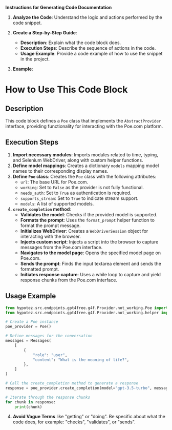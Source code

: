 **Instructions for Generating Code Documentation**

1. **Analyze the Code**: Understand the logic and actions performed by the code snippet.

2. **Create a Step-by-Step Guide**:
    - **Description**: Explain what the code block does.
    - **Execution Steps**: Describe the sequence of actions in the code.
    - **Usage Example**: Provide a code example of how to use the snippet in the project.

3. **Example**:

How to Use This Code Block
=========================================================================================

Description
-------------------------
This code block defines a `Poe` class that implements the `AbstractProvider` interface, providing functionality for interacting with the Poe.com platform. 

Execution Steps
-------------------------
1. **Import necessary modules**: Imports modules related to time, typing, and Selenium WebDriver, along with custom helper functions.
2. **Define model mappings**: Creates a dictionary `models` mapping model names to their corresponding display names.
3. **Define `Poe` class**: Creates the `Poe` class with the following attributes:
    - `url`: The base URL for Poe.com.
    - `working`: Set to `False` as the provider is not fully functional.
    - `needs_auth`: Set to `True` as authentication is required.
    - `supports_stream`: Set to `True` to indicate stream support.
    - `models`: A list of supported models.
4. **`create_completion` method**:
    - **Validates the model**: Checks if the provided model is supported.
    - **Formats the prompt**: Uses the `format_prompt` helper function to format the prompt message.
    - **Initializes WebDriver**: Creates a `WebDriverSession` object for interacting with the browser.
    - **Injects custom script**: Injects a script into the browser to capture messages from the Poe.com interface.
    - **Navigates to the model page**: Opens the specified model page on Poe.com.
    - **Sends the prompt**: Finds the input textarea element and sends the formatted prompt.
    - **Initiates response capture**: Uses a while loop to capture and yield response chunks from the Poe.com interface.


Usage Example
-------------------------

```python
from hypotez.src.endpoints.gpt4free.g4f.Provider.not_working.Poe import Poe
from hypotez.src.endpoints.gpt4free.g4f.Provider.not_working.helper import Messages

# Create a Poe instance
poe_provider = Poe()

# Define messages for the conversation
messages = Messages(
    [
        {
            "role": "user",
            "content": "What is the meaning of life?",
        },
    ]
)

# Call the create_completion method to generate a response
response = poe_provider.create_completion(model="gpt-3.5-turbo", messages=messages, stream=True)

# Iterate through the response chunks
for chunk in response:
    print(chunk)
```

4. **Avoid Vague Terms** like "getting" or "doing". Be specific about what the code does, for example: "checks", "validates", or "sends".